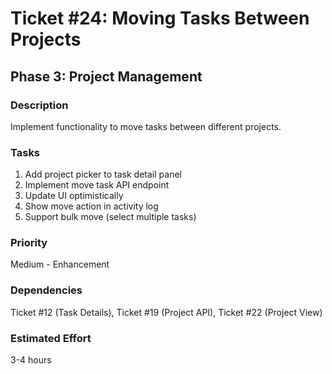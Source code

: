 # Ticket #24: Moving Tasks Between Projects

## Phase 3: Project Management

### Description
Implement functionality to move tasks between different projects.

### Tasks
1) Add project picker to task detail panel  
2) Implement move task API endpoint  
3) Update UI optimistically  
4) Show move action in activity log  
5) Support bulk move (select multiple tasks)  

### Priority
Medium - Enhancement

### Dependencies
Ticket #12 (Task Details), Ticket #19 (Project API), Ticket #22 (Project View)

### Estimated Effort
3-4 hours
